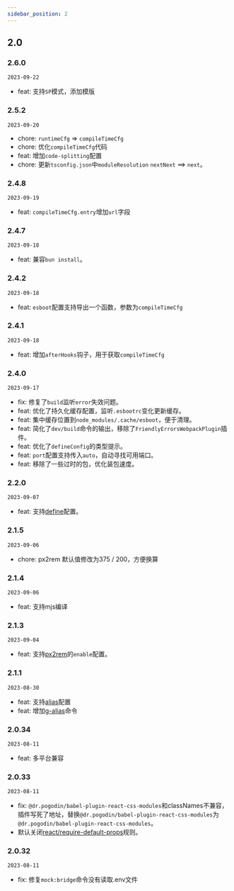 ```yaml
---
sidebar_position: 2
---
```


## 2.0

### 2.6.0

`2023-09-22`

- feat: 支持`SP`模式，添加模版

### 2.5.2

`2023-09-20`

- chore: `runtimeCfg` => `compileTimeCfg`
- chore: 优化`compileTimeCfg`代码
- feat: 增加`code-splitting`配置
- chore: 更新`tsconfig.json`中`moduleResolution` `nextNext` ==> `next`。

### 2.4.8

`2023-09-19`

- feat: `compileTimeCfg.entry`增加`url`字段

### 2.4.7

`2023-09-18`

- feat: 兼容`bun install`。

### 2.4.2

`2023-09-18`

- feat: `esboot`配置支持导出一个函数，参数为`compileTimeCfg`

### 2.4.1

`2023-09-18`

- feat: 增加`afterHooks`钩子，用于获取`compileTimeCfg`

### 2.4.0

`2023-09-17`

- fix: 修复了`build`监听`error`失效问题。
- feat: 优化了持久化缓存配置，监听`.esbootrc`变化更新缓存。
- feat: 集中缓存位置到`node_modules/.cache/esboot`，便于清理。
- feat: 简化了`dev/build`命令的输出，移除了`FriendlyErrorsWebpackPlugin`插件。
- feat: 优化了`defineConfig`的类型提示。
- feat: `port`配置支持传入`auto`，自动寻找可用端口。
- feat: 移除了一些过时的包，优化装包速度。

### 2.2.0

`2023-09-07`

- feat: 支持[define](/docs/guides/config#define)配置。

### 2.1.5

`2023-09-06`

- chore: px2rem 默认值修改为375 / 200，方便换算

### 2.1.4

`2023-09-06`

- feat: 支持mjs编译

### 2.1.3

`2023-09-04`

- feat: 支持[px2rem](/docs/guides/config#pxtorem)的`enable`配置。

### 2.1.1

`2023-08-30`

- feat: 支持[alias](/docs/guides/config#alias)配置
- feat: 增加[g-alias](/docs/guides/command#g-alias)命令

### 2.0.34

`2023-08-11`

- feat: 多平台兼容

### 2.0.33

`2023-08-11`

- fix: `@dr.pogodin/babel-plugin-react-css-modules`和classNames不兼容，插件写死了地址，替换`@dr.pogodin/babel-plugin-react-css-modules`为`@dr.pogodin/babel-plugin-react-css-modules`。
- 默认关闭[react/require-default-props](https://github.com/jsx-eslint/eslint-plugin-react/blob/master/docs/rules/require-default-props.md)规则。

### 2.0.32

`2023-08-11`

- fix: 修复`mock:bridge`命令没有读取.env文件
